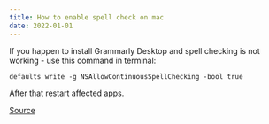 ```yaml
---
title: How to enable spell check on mac
date: 2022-01-01
---
```


If you happen to install Grammarly Desktop and spell checking is not working - use this command in terminal:

```shell
defaults write -g NSAllowContinuousSpellChecking -bool true
```

After that restart affected apps.

[Source](https://talk.macpowerusers.com/t/grammarly-now-supports-native-mac-apps/26304/38)
